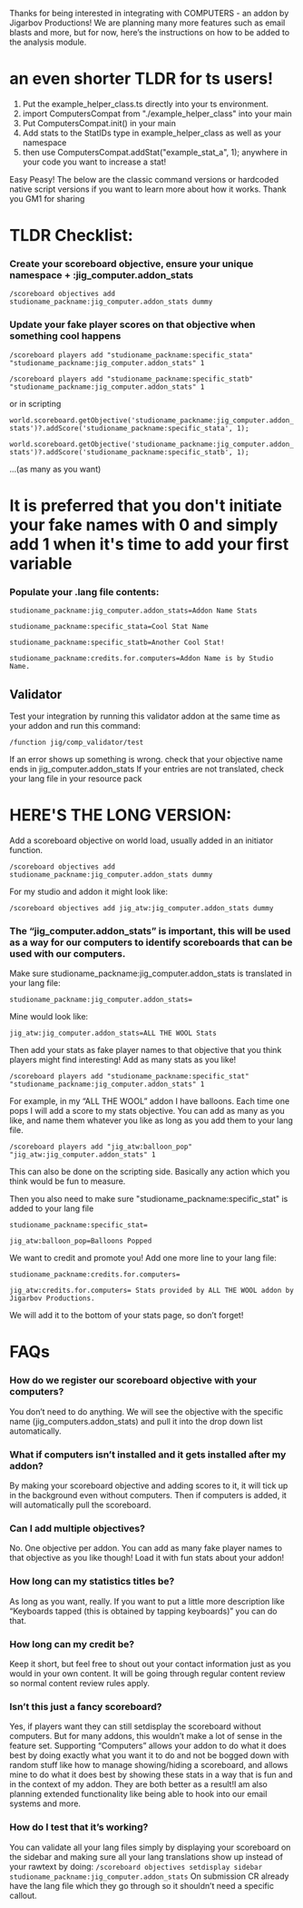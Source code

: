 Thanks for being interested in integrating with COMPUTERS - an addon by Jigarbov Productions! We are planning many more features such as email blasts and more, but for now, here’s the instructions on how to be added to the analysis module.

# an even shorter TLDR for ts users!
1. Put the example_helper_class.ts directly into your ts environment.
2. import ComputersCompat from "./example_helper_class" into your main
3. Put ComputersCompat.init() in your main
4. Add stats to the StatIDs type in example_helper_class as well as your namespace
5. then use ComputersCompat.addStat("example_stat_a", 1); anywhere in your code you want to increase a stat!

Easy Peasy! The below are the classic command versions or hardcoded native script versions if you want to learn more about how it works.
Thank you GM1 for sharing


# TLDR Checklist:
### Create your scoreboard objective, ensure your unique namespace + :jig_computer.addon_stats
```/scoreboard objectives add studioname_packname:jig_computer.addon_stats dummy```


### Update your fake player scores on that objective when something cool happens
```/scoreboard players add "studioname_packname:specific_stata" "studioname_packname:jig_computer.addon_stats" 1```

```/scoreboard players add "studioname_packname:specific_statb" "studioname_packname:jig_computer.addon_stats" 1```

or in scripting

```world.scoreboard.getObjective('studioname_packname:jig_computer.addon_stats')?.addScore('studioname_packname:specific_stata', 1);```

```world.scoreboard.getObjective('studioname_packname:jig_computer.addon_stats')?.addScore('studioname_packname:specific_statb', 1);```

...(as many as you want)
# It is preferred that you don't initiate your fake names with 0 and simply add 1 when it's time to add your first variable


### Populate your .lang file contents:
```studioname_packname:jig_computer.addon_stats=Addon Name Stats```

```studioname_packname:specific_stata=Cool Stat Name```

```studioname_packname:specific_statb=Another Cool Stat!```

```studioname_packname:credits.for.computers=Addon Name is by Studio Name.```

## Validator
Test your integration by running this validator addon at the same time as your addon and run this command:

```/function jig/comp_validator/test```

If an error shows up something is wrong. check that your objective name ends in jig_computer.addon_stats
If your entries are not translated, check your lang file in your resource pack

# HERE'S THE LONG VERSION:
Add a scoreboard objective on world load, usually added in an initiator function.

```/scoreboard objectives add studioname_packname:jig_computer.addon_stats dummy```

For my studio and addon it might look like:

```/scoreboard objectives add jig_atw:jig_computer.addon_stats dummy```


### The “jig_computer.addon_stats” is important, this will be used as a way for our computers to identify scoreboards that can be used with our computers.

Make sure studioname_packname:jig_computer.addon_stats is translated in your lang file:

```studioname_packname:jig_computer.addon_stats=```

Mine would look like:

```jig_atw:jig_computer.addon_stats=ALL THE WOOL Stats```


Then add your stats as fake player names to that objective that you think players might find interesting! Add as many stats as you like!

```/scoreboard players add "studioname_packname:specific_stat" "studioname_packname:jig_computer.addon_stats" 1```

For example, in my “ALL THE WOOL” addon I have balloons. Each time one pops I will add a score to my stats objective. You can add as many as you like, and name them whatever you like as long as you add them to your lang file.

```/scoreboard players add "jig_atw:balloon_pop" "jig_atw:jig_computer.addon_stats" 1```


This can also be done on the scripting side. Basically any action which you think would be fun to measure.

Then you also need to make sure "studioname_packname:specific_stat" is added to your lang file

```studioname_packname:specific_stat=```

```jig_atw:balloon_pop=Balloons Popped```


We want to credit and promote you!
Add one more line to your lang file:

```studioname_packname:credits.for.computers=```

```jig_atw:credits.for.computers= Stats provided by ALL THE WOOL addon by Jigarbov Productions.```


We will add it to the bottom of your stats page, so don’t forget!


# FAQs
### How do we register our scoreboard objective with your computers?
You don’t need to do anything. We will see the objective with the specific name (jig_computers.addon_stats) and pull it into the drop down list automatically.

### What if computers isn’t installed and it gets installed after my addon?
By making your scoreboard objective and adding scores to it, it will tick up in the background even without computers. Then if computers is added, it will automatically pull the scoreboard.

### Can I add multiple objectives?
No. One objective per addon. You can add as many fake player names to that objective as you like though! Load it with fun stats about your addon!

### How long can my statistics titles be?
As long as you want, really. If you want to put a little more description like “Keyboards tapped (this is obtained by tapping keyboards)” you can do that.

### How long can my credit be?
Keep it short, but feel free to shout out your contact information just as you would in your own content. It will be going through regular content review so normal content review rules apply.

### Isn’t this just a fancy scoreboard?
Yes, if players want they can still setdisplay the scoreboard without computers. But for many addons, this wouldn’t make a lot of sense in the feature set. Supporting “Computers” allows your addon to do what it does best by doing exactly what you want it to do and not be bogged down with random stuff like how to manage showing/hiding a scoreboard, and allows mine to do what it does best by showing these stats in a way that is fun and in the context of my addon. They are both better as a result!I am also planning extended functionality like being able to hook into our email systems and more.

### How do I test that it’s working?
You can validate all your lang files simply by displaying your scoreboard on the sidebar and making sure all your lang translations show up instead of your rawtext by doing:
```/scoreboard objectives setdisplay sidebar studioname_packname:jig_computer.addon_stats```
On submission CR already have the lang file which they go through so it shouldn’t need a specific callout.
